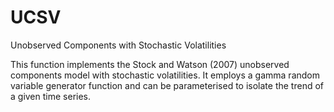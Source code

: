 # UCSV
Unobserved Components with Stochastic Volatilities

This function implements the Stock and Watson (2007) unobserved components model with stochastic volatilities. It employs a gamma random variable generator function and can be parameterised to isolate the trend of a given time series.
